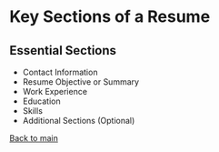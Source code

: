 # Key Sections of a Resume

## Essential Sections
- Contact Information
- Resume Objective or Summary
- Work Experience
- Education
- Skills
- Additional Sections (Optional)

[Back to main](README.md)

